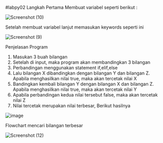 #labpy02
Langkah Pertama Membuat variabel seperti berikut :

![Screenshot (10)](https://user-images.githubusercontent.com/57063776/69487900-c322ae00-0e94-11ea-8df6-4856c113977a.png)

Setelah membuat variabel lanjut memasukan keywords seperti ini

![Screenshot (9)](https://user-images.githubusercontent.com/57063776/69487906-fe24e180-0e94-11ea-8c6b-b350fea4d869.png)


Penjelasan Program
1. Masukan 3 buah bilangan
2. Setelah di input, maka program akan membandingkan 3 bilangan
3. Perbandingan menggunakan statement if,elif,else
4. Lalu bilangan X dibandingkan dengan bilangan Y dan bilangan Z. Apabila menghasilkan nilai true, maka akan tercetak nilai X
5. Bandingkan kembali bilangan Y dengan bilangan X dan bilangan Z. Apabila menghasilkan nilai true, maka akan tercetak nilai Y
6. Apabila perbandingan kedua nilai tersebut false, maka akan tercetak nilai Z
7. Nilai tercetak merupakan nilai terbesar, Berikut hasilnya

![image](https://user-images.githubusercontent.com/57063776/68074388-fc538b00-fdcc-11e9-938a-f507860c13ba.png)

Flowchart mencari bilangan terbesar

![Screenshot (12)](https://user-images.githubusercontent.com/57063776/69487915-3f1cf600-0e95-11ea-9c86-1192e3768273.png)
